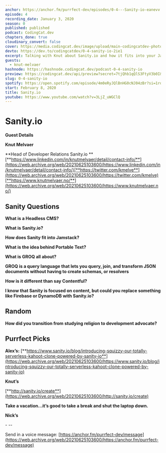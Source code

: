 ```yaml
---
anchor: https://anchor.fm/purrfect-dev/episodes/0-4---Sanity-io-eanevv
episode: 4
recording_date: January 3, 2020
season: 0
published: published
podcast: CodingCat.dev
chapters_done: true
cloudinary_convert: false
cover: https://media.codingcat.dev/image/upload/main-codingcatdev-photo/xgaj8ujelqfyj53c3mcc.png
devto: https://dev.to/codingcatdev/0-4-sanity-io-2ie1
excerpt: Talking with Knut about Sanity.io and how it fits into your Jamstack requirements.
guests:
  - knut-melvaer
hashnode: https://hashnode.codingcat.dev/podcast-0-4-sanity-io
preview: https://codingcat.dev/api/preview?secret=7tjQhb1qQlS3FtyV3b0I&selectionType=podcast&selectionSlug=0-4-sanity-io&_id=caa9dabe2edb408d858e43c36ffa13e2
slug: 0-4-sanity-io
spotify: https://open.spotify.com/episode/4m0eRyJQlBnHG0cNJ04zBr?si=1rdAWQ9sTVScroa9oEAeJw
start: February 8, 2020
title: Sanity.io
youtube: https://www.youtube.com/watch?v=3LjZ_uWGClQ
---
```


# **Sanity.io**

**Guest Details**

**Knut Melvaer**

**Head of Developer Relations Sanity.io
**[**https://www.linkedin.com/in/knutmelvaer/detail/contact-info/**](https://web.archive.org/web/20210625103600/https://www.linkedin.com/in/knutmelvaer/detail/contact-info/)[**https://twitter.com/kmelve**](https://web.archive.org/web/20210625103600/https://twitter.com/kmelve)[**https://www.knutmelvaer.no/**](https://web.archive.org/web/20210625103600/https://www.knutmelvaer.no/)

## **Sanity Questions**

**What is a Headless CMS?**

**What is Sanity.io?**

**How does Sanity fit into Jamstack?**

**What is the idea behind Portable Text?**

**What is GROQ all about?**

**GROQ is a query language that lets you query, join, and transform JSON documents without having to create schemas, or resolvers**

**How is it different than say Contentful?**

**I know that Sanity is focused on content, but could you replace something like Firebase or DynamoDB with Sanity.io?**

## **Random**

**How did you transition from studying religion to development advocate?**

## **Purrfect Picks**

**Alex’s:** [**https://www.sanity.io/blog/introducing-squizzy-our-totally-serverless-kahoot-clone-powered-by-sanity-io**](https://web.archive.org/web/20210625103600/https://www.sanity.io/blog/introducing-squizzy-our-totally-serverless-kahoot-clone-powered-by-sanity-io)

**Knut’s**

[**http://sanity.io/create**](https://web.archive.org/web/20210625103600/http://sanity.io/create)

**Take a vacation…it’s good to take a break and shut the laptop down.**

**Nick’s**

\- \--

Send in a voice message: [https://anchor.fm/purrfect-dev/message](https://web.archive.org/web/20210625103600/https://anchor.fm/purrfect-dev/message)
